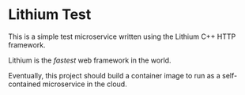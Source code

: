 # Lithium Test

This is a simple test microservice written using the Lithium C++ HTTP framework.

Lithium is the _fastest_ web framework in the world.

Eventually, this project should build a container image to run as a self-contained microservice in the cloud.

